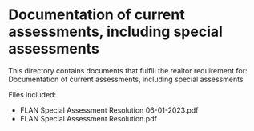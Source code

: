 # Documentation of current assessments, including special assessments

This directory contains documents that fulfill the realtor requirement for:
Documentation of current assessments, including special assessments

Files included:
- FLAN Special Assessment Resolution 06-01-2023.pdf
- FLAN Special Assessment Resolution.pdf
